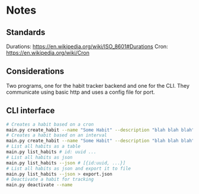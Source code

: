 # Notes

## Standards

Durations: https://en.wikipedia.org/wiki/ISO_8601#Durations
Cron: https://en.wikipedia.org/wiki/Cron

## Considerations

Two programs, one for the habit tracker backend and one for the CLI. They communicate using basic http and uses a config file for port.

## CLI interface

```sh
# Creates a habit based on a cron
main.py create_habit --name "Some Habit" --description "blah blah blah" --cron "5 4 * * *" --lifetime "1h2m"
# Creates a habit based on an interval
main.py create_habit --name "Some Habit" --description "blah blah blah" --interval "3d" --lifetime "1h2m"
# List all habits as a table
main.py list_habits # id: uuid ...
# List all habits as json
main.py list_habits --json # [{id:uuid, ...}]
# List all habits as json and export it to file
main.py list_habits --json > export.json
# Deactivate a habit for tracking
main.py deactivate --name 

```